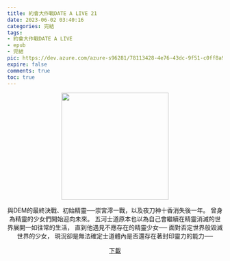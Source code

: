 ```yaml
---
title: 約會大作戰DATE A LIVE 21
date: 2023-06-02 03:40:16
categories: 完結
tags:
- 約會大作戰DATE A LIVE
- epub
- 完結
pic: https://dev.azure.com/azure-s96281/78113428-4e76-43dc-9f51-c0ff8a913055/_apis/git/repositories/a379171b-de46-4c10-9b0d-00da23959885/items?path=/Epub%20Cover/%E7%B4%84%E6%9C%83%E5%A4%A7%E4%BD%9C%E6%88%B0DATE%20A%20LIVE-21.jpg&versionDescriptor%5BversionOptions%5D=0&versionDescriptor%5BversionType%5D=0&versionDescriptor%5Bversion%5D=main&resolveLfs=true&%24format=octetStream&api-version=5.0
expire: false
comments: true
toc: true
---
```


<div style="text-align:center" class="kratos-post-content">

<img width="250px" src="https://dev.azure.com/azure-s96281/78113428-4e76-43dc-9f51-c0ff8a913055/_apis/git/repositories/a379171b-de46-4c10-9b0d-00da23959885/items?path=/Epub%20Cover/%E7%B4%84%E6%9C%83%E5%A4%A7%E4%BD%9C%E6%88%B0DATE%20A%20LIVE-21.jpg&versionDescriptor%5BversionOptions%5D=0&versionDescriptor%5BversionType%5D=0&versionDescriptor%5Bversion%5D=main&resolveLfs=true&%24format=octetStream&api-version=5.0">

<p>
與DEM的最終決戰、初始精靈──崇宮澪一戰，以及夜刀神十香消失後一年。
曾身為精靈的少女們開始迎向未來。
五河士道原本也以為自己會繼續在精靈消滅的世界展開一如往常的生活，
直到他遇見不應存在的精靈少女──
面對否定世界般毀滅世界的少女，
現況卻是無法確定士道體內是否還存在著封印靈力的能力──
</p>

<p>
<a href="https://epubdatabase.azurewebsites.net/EBOOKS/EPUB/完結/約會大作戰/本傳/DATE%20A%20LIVE%20%E7%B4%84%E6%9C%83%E5%A4%A7%E4%BD%9C%E6%88%B021%20%E7%BE%8E%E5%A5%BD%E7%B5%90%E5%B1%80%E5%8D%81%E9%A6%99%E3%80%88%E4%B8%8A%E3%80%89.epub?download=1">下載</a>
</p>

</div>
